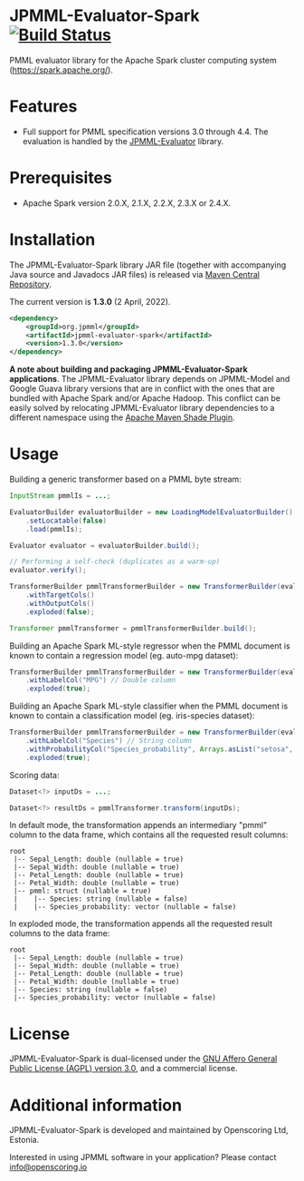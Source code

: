 JPMML-Evaluator-Spark [![Build Status](https://github.com/jpmml/jpmml-evaluator-spark/workflows/maven/badge.svg)](https://github.com/jpmml/jpmml-evaluator-spark/actions?query=workflow%3A%22maven%22)
=====================

PMML evaluator library for the Apache Spark cluster computing system (https://spark.apache.org/).

# Features #

* Full support for PMML specification versions 3.0 through 4.4. The evaluation is handled by the [JPMML-Evaluator](https://github.com/jpmml/jpmml-evaluator) library.

# Prerequisites #

* Apache Spark version 2.0.X, 2.1.X, 2.2.X, 2.3.X or 2.4.X.

# Installation #

The JPMML-Evaluator-Spark library JAR file (together with accompanying Java source and Javadocs JAR files) is released via [Maven Central Repository](https://repo1.maven.org/maven2/org/jpmml/).

The current version is **1.3.0** (2 April, 2022).

```xml
<dependency>
	<groupId>org.jpmml</groupId>
	<artifactId>jpmml-evaluator-spark</artifactId>
	<version>1.3.0</version>
</dependency>
```

**A note about building and packaging JPMML-Evaluator-Spark applications**. The JPMML-Evaluator library depends on JPMML-Model and Google Guava library versions that are in conflict with the ones that are bundled with Apache Spark and/or Apache Hadoop. This conflict can be easily solved by relocating JPMML-Evaluator library dependencies to a different namespace using the [Apache Maven Shade Plugin](https://maven.apache.org/plugins/maven-shade-plugin/).

# Usage #

Building a generic transformer based on a PMML byte stream:
```java
InputStream pmmlIs = ...;

EvaluatorBuilder evaluatorBuilder = new LoadingModelEvaluatorBuilder()
	.setLocatable(false)
	.load(pmmlIs);

Evaluator evaluator = evaluatorBuilder.build();

// Performing a self-check (duplicates as a warm-up)
evaluator.verify();

TransformerBuilder pmmlTransformerBuilder = new TransformerBuilder(evaluator)
	.withTargetCols()
	.withOutputCols()
	.exploded(false);

Transformer pmmlTransformer = pmmlTransformerBuilder.build();
```

Building an Apache Spark ML-style regressor when the PMML document is known to contain a regression model (eg. auto-mpg dataset):
```java
TransformerBuilder pmmlTransformerBuilder = new TransformerBuilder(evaluator)
	.withLabelCol("MPG") // Double column
	.exploded(true);
```

Building an Apache Spark ML-style classifier when the PMML document is known to contain a classification model (eg. iris-species dataset):
```java
TransformerBuilder pmmlTransformerBuilder = new TransformerBuilder(evaluator)
	.withLabelCol("Species") // String column
	.withProbabilityCol("Species_probability", Arrays.asList("setosa", "versicolor", "virginica")) // Vector column
	.exploded(true);
```

Scoring data:
```java
Dataset<?> inputDs = ...;

Dataset<?> resultDs = pmmlTransformer.transform(inputDs);
```

In default mode, the transformation appends an intermediary "pmml" column to the data frame, which contains all the requested result columns:
```
root
 |-- Sepal_Length: double (nullable = true)
 |-- Sepal_Width: double (nullable = true)
 |-- Petal_Length: double (nullable = true)
 |-- Petal_Width: double (nullable = true)
 |-- pmml: struct (nullable = true)
 |    |-- Species: string (nullable = false)
 |    |-- Species_probability: vector (nullable = false)
```

In exploded mode, the transformation appends all the requested result columns to the data frame:
```
root
 |-- Sepal_Length: double (nullable = true)
 |-- Sepal_Width: double (nullable = true)
 |-- Petal_Length: double (nullable = true)
 |-- Petal_Width: double (nullable = true)
 |-- Species: string (nullable = false)
 |-- Species_probability: vector (nullable = false)
```

# License #

JPMML-Evaluator-Spark is dual-licensed under the [GNU Affero General Public License (AGPL) version 3.0](https://www.gnu.org/licenses/agpl-3.0.html), and a commercial license.

# Additional information #

JPMML-Evaluator-Spark is developed and maintained by Openscoring Ltd, Estonia.

Interested in using JPMML software in your application? Please contact [info@openscoring.io](mailto:info@openscoring.io)
